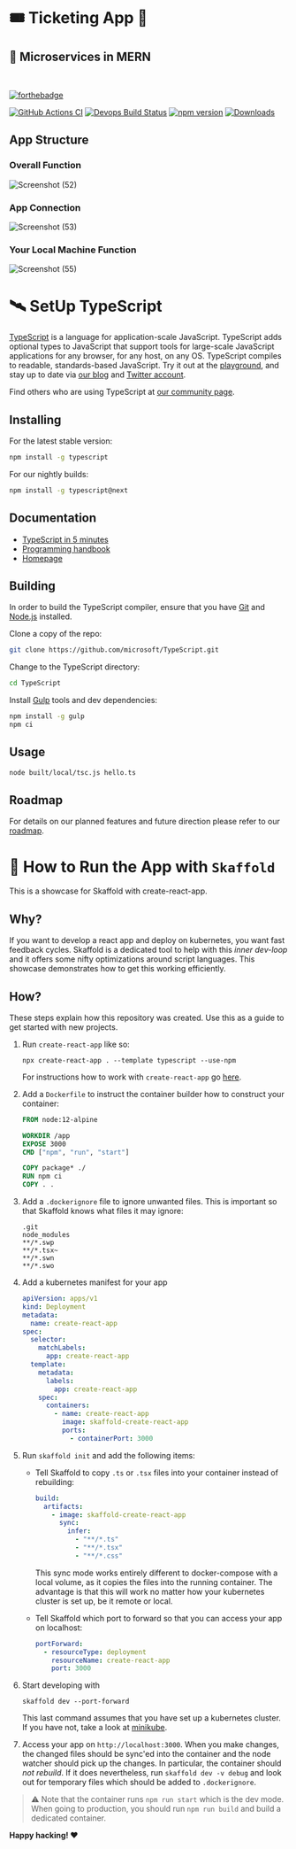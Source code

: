 # 🎟️ Ticketing App 🎫

## 🧮 Microservices in MERN

<br />

[![forthebadge](https://img.shields.io/docker/cloud/automated/thecrossart/Ticketing-App-MicroServicesTS)](https://forthebadge.com)

[![GitHub Actions CI](https://github.com/microsoft/TypeScript/workflows/CI/badge.svg)](https://github.com/microsoft/TypeScript/actions?query=workflow%3ACI)
[![Devops Build Status](https://dev.azure.com/typescript/TypeScript/_apis/build/status/Typescript/node10)](https://dev.azure.com/typescript/TypeScript/_build?definitionId=7)
[![npm version](https://badge.fury.io/js/typescript.svg)](https://www.npmjs.com/package/typescript)
[![Downloads](https://img.shields.io/npm/dm/typescript.svg)](https://www.npmjs.com/package/typescript)

## App Structure

### Overall Function

![Screenshot (52)](https://user-images.githubusercontent.com/63959831/121482245-94264b80-c9ea-11eb-90fd-43800b56bd30.png)

### App Connection

![Screenshot (53)](https://user-images.githubusercontent.com/63959831/121482253-95f00f00-c9ea-11eb-9855-88be53a747a0.png)

### Your Local Machine Function

![Screenshot (55)](https://user-images.githubusercontent.com/63959831/121482256-9688a580-c9ea-11eb-9a2c-cfec8950f80a.png)

# 🛰️ SetUp TypeScript

[TypeScript](https://www.typescriptlang.org/) is a language for application-scale JavaScript. TypeScript adds optional types to JavaScript that support tools for large-scale JavaScript applications for any browser, for any host, on any OS. TypeScript compiles to readable, standards-based JavaScript. Try it out at the [playground](https://www.typescriptlang.org/play/), and stay up to date via [our blog](https://blogs.msdn.microsoft.com/typescript) and [Twitter account](https://twitter.com/typescript).

Find others who are using TypeScript at [our community page](https://www.typescriptlang.org/community/).

## Installing

For the latest stable version:

```bash
npm install -g typescript
```

For our nightly builds:

```bash
npm install -g typescript@next
```

## Documentation

- [TypeScript in 5 minutes](https://www.typescriptlang.org/docs/handbook/typescript-in-5-minutes.html)
- [Programming handbook](https://www.typescriptlang.org/docs/handbook/intro.html)
- [Homepage](https://www.typescriptlang.org/)

## Building

In order to build the TypeScript compiler, ensure that you have [Git](https://git-scm.com/downloads) and [Node.js](https://nodejs.org/) installed.

Clone a copy of the repo:

```bash
git clone https://github.com/microsoft/TypeScript.git
```

Change to the TypeScript directory:

```bash
cd TypeScript
```

Install [Gulp](https://gulpjs.com/) tools and dev dependencies:

```bash
npm install -g gulp
npm ci
```

## Usage

```bash
node built/local/tsc.js hello.ts
```

## Roadmap

For details on our planned features and future direction please refer to our [roadmap](https://github.com/microsoft/TypeScript/wiki/Roadmap).

# 🚀 How to Run the App with `Skaffold`

This is a showcase for Skaffold with create-react-app.

## Why?

If you want to develop a react app and deploy on kubernetes, you want fast feedback cycles.
Skaffold is a dedicated tool to help with this _inner dev-loop_ and it offers some nifty optimizations around script languages.
This showcase demonstrates how to get this working efficiently.

## How?

These steps explain how this repository was created.
Use this as a guide to get started with new projects.

1.  Run `create-react-app` like so:

        npx create-react-app . --template typescript --use-npm

    For instructions how to work with `create-react-app` go [here](https://create-react-app.dev/docs/getting-started).

1.  Add a `Dockerfile` to instruct the container builder how to construct your container:

    ```Dockerfile
    FROM node:12-alpine

    WORKDIR /app
    EXPOSE 3000
    CMD ["npm", "run", "start"]

    COPY package* ./
    RUN npm ci
    COPY . .
    ```

1.  Add a `.dockerignore` file to ignore unwanted files. This is important so that Skaffold knows what files it may ignore:

    ```.dockerignore
    .git
    node_modules
    **/*.swp
    **/*.tsx~
    **/*.swn
    **/*.swo
    ```

1.  Add a kubernetes manifest for your app

    ```yaml
    apiVersion: apps/v1
    kind: Deployment
    metadata:
      name: create-react-app
    spec:
      selector:
        matchLabels:
          app: create-react-app
      template:
        metadata:
          labels:
            app: create-react-app
        spec:
          containers:
            - name: create-react-app
              image: skaffold-create-react-app
              ports:
                - containerPort: 3000
    ```

1.  Run `skaffold init` and add the following items:

    - Tell Skaffold to copy `.ts` or `.tsx` files into your container instead of rebuilding:

      ```yaml
      build:
        artifacts:
          - image: skaffold-create-react-app
            sync:
              infer:
                - "**/*.ts"
                - "**/*.tsx"
                - "**/*.css"
      ```

      This sync mode works entirely different to docker-compose with a local volume, as it copies the files into the running container.
      The advantage is that this will work no matter how your kubernetes cluster is set up, be it remote or local.

    - Tell Skaffold which port to forward so that you can access your app on localhost:

      ```yaml
      portForward:
        - resourceType: deployment
          resourceName: create-react-app
          port: 3000
      ```

1.  Start developing with

        skaffold dev --port-forward

    This last command assumes that you have set up a kubernetes cluster. If you have not, take a look at [minikube](https://github.com/kubernetes/minikube).

1.  Access your app on `http://localhost:3000`.
    When you make changes, the changed files should be sync'ed into the container and the node watcher should pick up the changes.
    In particular, the container should _not rebuild_.
    If it does nevertheless, run `skaffold dev -v debug` and look out for temporary files which should be added to `.dockerignore`.

> :warning: Note that the container runs `npm run start` which is the dev mode. When going to production, you should run `npm run build` and build a dedicated container.

**Happy hacking! ❤️**
